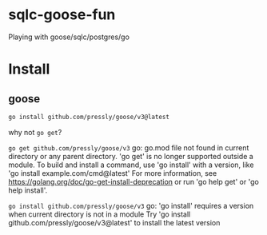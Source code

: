 # sqlc-goose-fun
Playing with goose/sqlc/postgres/go

# Install

## goose

```bash
go install github.com/pressly/goose/v3@latest
```

why not `go get`?

`go get github.com/pressly/goose/v3`
go: go.mod file not found in current directory or any parent directory.
	'go get' is no longer supported outside a module.
	To build and install a command, use 'go install' with a version,
	like 'go install example.com/cmd@latest'
	For more information, see https://golang.org/doc/go-get-install-deprecation
	or run 'go help get' or 'go help install'.

`go install github.com/pressly/goose/v3`
go: 'go install' requires a version when current directory is not in a module
	Try 'go install github.com/pressly/goose/v3@latest' to install the latest version

